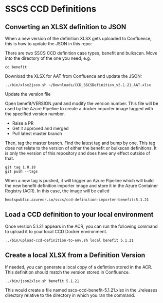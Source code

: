 # SSCS CCD Definitions

## Converting an XLSX definition to JSON

When a new version of the definition XLSX gets uploaded to Confluence, this is how to update the JSON in this repo:

There are two SSCS CCD definition case types, benefit and bulkscan. Move into the directory of the one you need, e.g.

    cd benefit

Download the XLSX for AAT from Confluence and update the JSON:

    ../bin/xlsx2json.sh ~/Downloads/CCD_SSCSDefinition_v5.1.21_AAT.xlsx
    
Update the version file

Open benefit/VERSION.yaml and modify the version number. This file will be used by the Azure Pipeline to create a docker importer image tagged with the specified version number.
    
* Raise a PR
* Get it approved and merged
* Pull latest master branch

Then, tag the master branch. Find the latest tag and bump by one. This tag does not relate to the version of either the benefit or bulkscan definitions. It is only the version
of this repository and does have any effect outside of that.

    git tag 1.0.18
    git push --tags
    
When a new tag is pushed, it will trigger an Azure Pipeline which will build the new benefit definition importer image and store it in the Azure Container Registry (ACR). In this case, the image will be called

    hmctspublic.azurecr.io/sscs/ccd-definition-importer-benefit:5.1.21

## Load a CCD definition to your local environment

Once version 5.1.21 appears in the ACR, you can run the following command to upload it to your local CCD Docker environment.

    ../bin/upload-ccd-definition-to-env.sh local benefit 5.1.21
    
## Create a local XLSX from a Definition Version

If needed, you can generate a local copy of a defintion stored in the ACR. This definition should match the version stored in Confluence.

    ../bin/json2xlsx.sh benefit 5.1.21
    
This would create a file named sscs-ccd-benefit-5.1.21.xlsx in the ./releases directory relative to the directory in which you ran the command.
